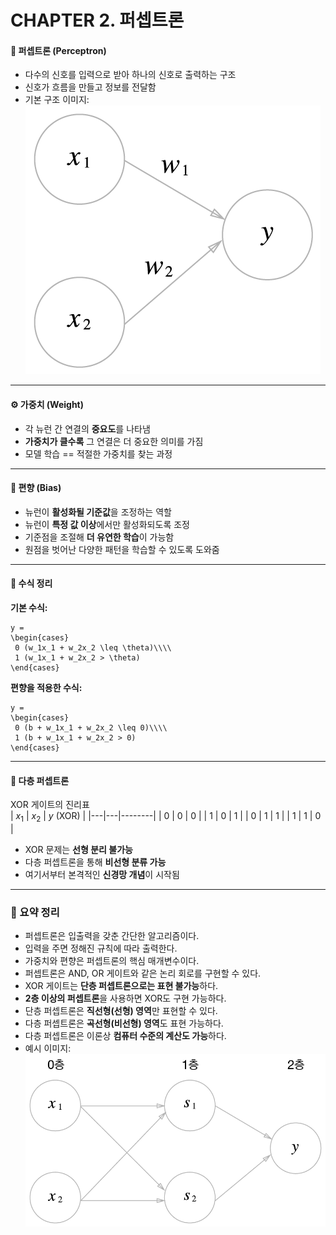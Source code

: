 # CHAPTER 2. 퍼셉트론

#### 📌 퍼셉트론 (Perceptron)

- 다수의 신호를 입력으로 받아 하나의 신호로 출력하는 구조
- 신호가 흐름을 만들고 정보를 전달함
- 기본 구조 이미지:
  ![perceptron](../img/perceptron.png)

---

#### ⚙️ 가중치 (Weight)

- 각 뉴런 간 연결의 **중요도**를 나타냄
- **가중치가 클수록** 그 연결은 더 중요한 의미를 가짐
- 모델 학습 == 적절한 가중치를 찾는 과정

---

#### 🧭 편향 (Bias)

- 뉴런이 **활성화될 기준값**을 조정하는 역할
- 뉴런이 **특정 값 이상**에서만 활성화되도록 조정
- 기준점을 조절해 **더 유연한 학습**이 가능함
- 원점을 벗어난 다양한 패턴을 학습할 수 있도록 도와줌

---

#### 📐 수식 정리

**기본 수식:**

```plaintext
y =
\begin{cases}
 0 (w_1x_1 + w_2x_2 \leq \theta)\\\\
 1 (w_1x_1 + w_2x_2 > \theta)
\end{cases}
```

**편향을 적용한 수식:**

```plaintext
y =
\begin{cases}
 0 (b + w_1x_1 + w_2x_2 \leq 0)\\\\
 1 (b + w_1x_1 + w_2x_2 > 0)
\end{cases}
```

---

#### 🧱 다층 퍼셉트론

XOR 게이트의 진리표  
| $x_1$ | $x_2$ | $y$ (XOR) |
|---|---|--------|
| 0 | 0 | 0 |
| 1 | 0 | 1 |
| 0 | 1 | 1 |
| 1 | 1 | 0 |

- XOR 문제는 **선형 분리 불가능**
- 다층 퍼셉트론을 통해 **비선형 분류 가능**
- 여기서부터 본격적인 **신경망 개념**이 시작됨

---

### 🔎 요약 정리

- 퍼셉트론은 입출력을 갖춘 간단한 알고리즘이다.
- 입력을 주면 정해진 규칙에 따라 출력한다.
- 가중치와 편향은 퍼셉트론의 핵심 매개변수이다.
- 퍼셉트론은 AND, OR 게이트와 같은 논리 회로를 구현할 수 있다.
- XOR 게이트는 **단층 퍼셉트론으로는 표현 불가능**하다.
- **2층 이상의 퍼셉트론**을 사용하면 XOR도 구현 가능하다.
- 단층 퍼셉트론은 **직선형(선형) 영역**만 표현할 수 있다.
- 다층 퍼셉트론은 **곡선형(비선형) 영역**도 표현 가능하다.
- 다층 퍼셉트론은 이론상 **컴퓨터 수준의 계산도 가능**하다.
- 예시 이미지:
  ![xor_neuron_perceptron](../img/xor_neuron_perceptron.png)
